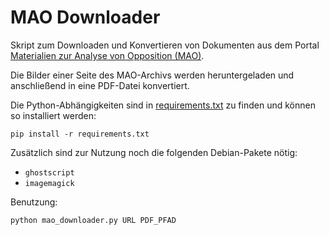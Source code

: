 # MAO Downloader

Skript zum Downloaden und Konvertieren von Dokumenten aus dem Portal
[Materialien zur Analyse von Opposition (MAO)](https://www.mao-projekt.de/).

Die Bilder einer Seite des MAO-Archivs werden heruntergeladen und anschließend
in eine PDF-Datei konvertiert.

Die Python-Abhängigkeiten sind in [requirements.txt](requirements.txt) zu finden
und können so installiert werden:

    pip install -r requirements.txt

Zusätzlich sind zur Nutzung noch die folgenden Debian-Pakete nötig:

  * `ghostscript`
  * `imagemagick`

Benutzung:

    python mao_downloader.py URL PDF_PFAD